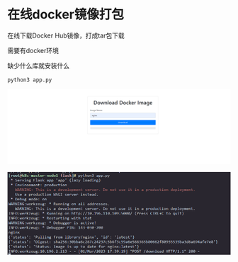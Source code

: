 # 在线docker镜像打包

在线下载Docker Hub镜像，打成tar包下载

需要有docker环境

缺少什么库就安装什么
```
python3 app.py
```

![](./QQ截图20230301172620.png)


![](./QQ截图20230301172555.png)
